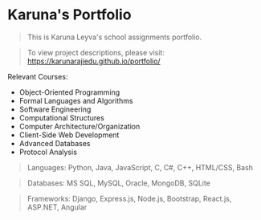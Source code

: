 # Karuna's Portfolio
> This is Karuna Leyva's school assignments portfolio.

> To view project descriptions, please visit: 
https://karunarajiedu.github.io/portfolio/

Relevant Courses:
- Object-Oriented Programming
- Formal Languages and Algorithms
- Software Engineering
- Computational Structures
- Computer Architecture/Organization
- Client-Side Web Development
- Advanced Databases
- Protocol Analysis

> Languages: Python, Java, JavaScript, C, C#, C++, HTML/CSS, Bash

> Databases: MS SQL, MySQL, Oracle, MongoDB, SQLite

> Frameworks: Django, Express.js, Node.js, Bootstrap, React.js, ASP.NET, Angular
